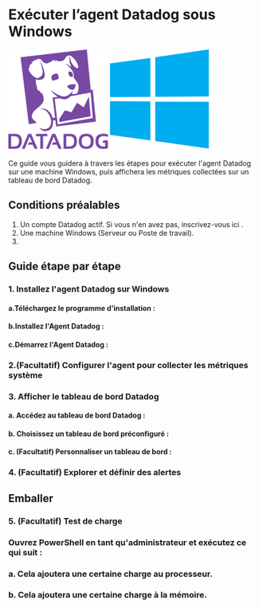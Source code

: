 # Exécuter l’agent Datadog sous Windows
<img src="https://github.com/naimiatef/Datadog_Windows/blob/main/datadog/datadog.png" width=200 height=200 >    <img src="https://github.com/naimiatef/Datadog_Windows/blob/main/datadog/windows.png" width=200 height=200 > <br> <br>
Ce guide vous guidera à travers les étapes pour exécuter l'agent Datadog sur une machine Windows, puis affichera les métriques collectées sur un tableau de bord Datadog.
## Conditions préalables
1. Un compte Datadog actif. Si vous n'en avez pas, inscrivez-vous ici .
2. Une machine Windows (Serveur ou Poste de travail).
3. 
## Guide étape par étape

### 1. Installez l'agent Datadog sur Windows
#### a.Téléchargez le programme d'installation :
#### b.Installez l'Agent Datadog :
#### c.Démarrez l'Agent Datadog :
### 2.(Facultatif) Configurer l'agent pour collecter les métriques système
### 3. Afficher le tableau de bord Datadog
  #### a. Accédez au tableau de bord Datadog :
  #### b. Choisissez un tableau de bord préconfiguré :
  #### c. (Facultatif) Personnaliser un tableau de bord :
### 4. (Facultatif) Explorer et définir des alertes

## Emballer
### 5. (Facultatif) Test de charge
### Ouvrez PowerShell en tant qu'administrateur et exécutez ce qui suit :
### a. Cela ajoutera une certaine charge au processeur.
### b. Cela ajoutera une certaine charge à la mémoire.
